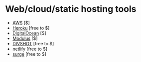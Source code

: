 # Web/cloud/static hosting tools

* [AWS](https://aws.amazon.com/websites/) [$]
* [Heroku](heroku.com) [free to $]
* [DigitalOcean](digitalocean.com) [$]
* [Modulus](https://modulus.io/) [$]
* [DIVSHOT](divshot.com) [free to $]
* [netlify](https://www.netlify.com) [free to $]
* [surge](https://surge.sh/) [free to $]





































 






